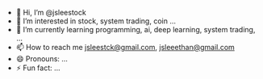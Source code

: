 - 👋 Hi, I’m @jsleestock
- 👀 I’m interested in stock, system trading, coin ...
- 🌱 I’m currently learning programming, ai, deep learning, system trading, ...
- 📫 How to reach me jsleestck@gmail.com, jsleeethan@gmail.com
- 😄 Pronouns: ...
- ⚡ Fun fact: ...

<!---
jsleestock/jsleestock is a ✨ special ✨ repository because its `README.md` (this file) appears on your GitHub profile.
You can click the Preview link to take a look at your changes.
--->
